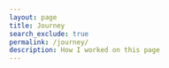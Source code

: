 ```yaml
---
layout: page 
title: Journey
search_exclude: true
permalink: /journey/
description: How I worked on this page
---
```



